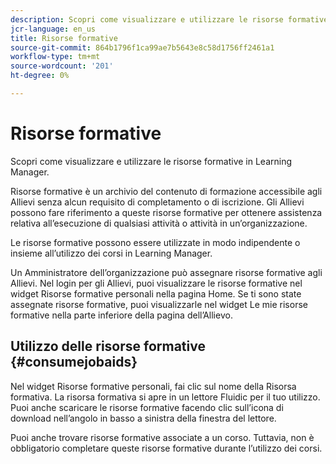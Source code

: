 ```yaml
---
description: Scopri come visualizzare e utilizzare le risorse formative in Learning Manager.
jcr-language: en_us
title: Risorse formative
source-git-commit: 864b1796f1ca99ae7b5643e8c58d1756ff2461a1
workflow-type: tm+mt
source-wordcount: '201'
ht-degree: 0%

---
```




# Risorse formative

Scopri come visualizzare e utilizzare le risorse formative in Learning Manager.

Risorse formative è un archivio del contenuto di formazione accessibile agli Allievi senza alcun requisito di completamento o di iscrizione. Gli Allievi possono fare riferimento a queste risorse formative per ottenere assistenza relativa all’esecuzione di qualsiasi attività o attività in un’organizzazione.

Le risorse formative possono essere utilizzate in modo indipendente o insieme all’utilizzo dei corsi in Learning Manager.

Un Amministratore dell’organizzazione può assegnare risorse formative agli Allievi. Nel login per gli Allievi, puoi visualizzare le risorse formative nel widget Risorse formative personali nella pagina Home. Se ti sono state assegnate risorse formative, puoi visualizzarle nel widget Le mie risorse formative nella parte inferiore della pagina dell’Allievo.

## Utilizzo delle risorse formative {#consumejobaids}

Nel widget Risorse formative personali, fai clic sul nome della Risorsa formativa. La risorsa formativa si apre in un lettore Fluidic per il tuo utilizzo. Puoi anche scaricare le risorse formative facendo clic sull’icona di download nell’angolo in basso a sinistra della finestra del lettore.

Puoi anche trovare risorse formative associate a un corso. Tuttavia, non è obbligatorio completare queste risorse formative durante l’utilizzo dei corsi.
